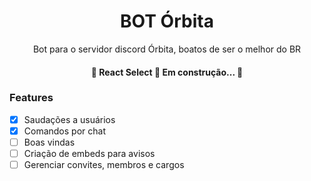 <h1 align="center">BOT Órbita</h1>
<p align="center">Bot para o servidor discord Órbita, boatos de ser o melhor do BR</p>

<h4 align="center"> 
	🚧  React Select 🚀 Em construção...  🚧
</h4>

### Features

- [x] Saudações a usuários
- [x] Comandos por chat
- [ ] Boas vindas
- [ ] Criação de embeds para avisos
- [ ] Gerenciar convites, membros e cargos
